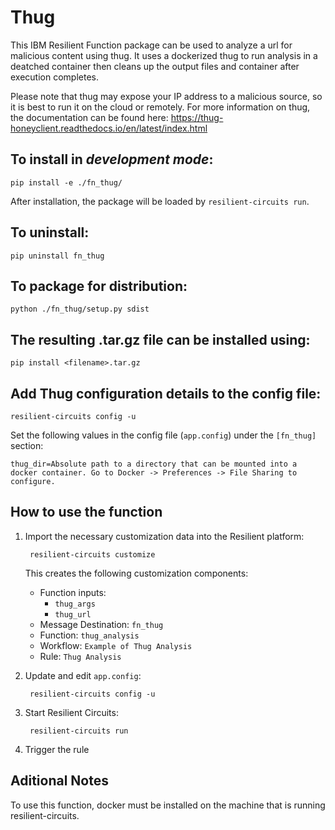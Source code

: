 # Thug

This IBM Resilient Function package can be used to analyze a url for malicious content using thug. It uses a dockerized thug to run analysis in a deatched container then cleans up the output files and container after execution completes.

Please note that thug may expose your IP address to a malicious source, so it is best to run it on the cloud or remotely.
For more information on thug, the documentation can be found here:
https://thug-honeyclient.readthedocs.io/en/latest/index.html

## To install in *development mode*:

    pip install -e ./fn_thug/

After installation, the package will be loaded by `resilient-circuits run`.

## To uninstall:

    pip uninstall fn_thug

## To package for distribution:

    python ./fn_thug/setup.py sdist

## The resulting .tar.gz file can be installed using:

    pip install <filename>.tar.gz

## Add Thug configuration details to the config file:

    resilient-circuits config -u

Set the following values in the config file (`app.config`) under the `[fn_thug]` section:

```
thug_dir=Absolute path to a directory that can be mounted into a docker container. Go to Docker -> Preferences -> File Sharing to configure.
```

## How to use the function

1. Import the necessary customization data into the Resilient platform:

        resilient-circuits customize

    This creates the following customization components:
    * Function inputs:
        *   `thug_args`
        *   `thug_url`
    * Message Destination: `fn_thug`
    * Function: `thug_analysis`
    * Workflow: `Example of Thug Analysis`
    * Rule: `Thug Analysis`

2. Update and edit `app.config`:

        resilient-circuits config -u

3. Start Resilient Circuits:

        resilient-circuits run

4. Trigger the rule

## Aditional Notes

To use this function, docker must be installed on the machine that is running resilient-circuits.
